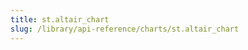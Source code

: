 ```yaml
---
title: st.altair_chart
slug: /library/api-reference/charts/st.altair_chart
---
```


<Autofunction function="streamlit.altair_chart" />
